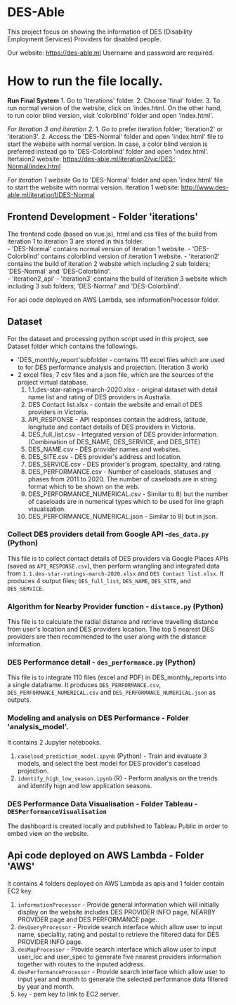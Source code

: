 # DES-Able

This project focus on showing the information of DES (Disability Employment Services) Providers for disabled people. 

Our website: https://des-able.ml
Username and password are required. 

# How to run the file locally.
**Run Final System**
    1. Go to 'Iterations' folder.
    2. Choose 'final' folder.
    3. To run normal version of the website, click on 'index.html. On the other hand, to run color blind version, visit 'colorblind' folder and open 'index.html'.

*For Iteration 3 and iteration 2.*
    1. Go to prefer iteration folder; 'iteration2' or 'iteration3'.
    2. Access the 'DES-Normal' folder and open 'index.html' file to start the website with normal version. In case, a color blind version is preferred instead go to 'DES-Colorblind' folder and open 'index.html'.
    Itertaion2 website: https://des-able.ml/iteration2/vic/DES-Normal/index.html

*For iteration 1 website*
    Go to 'DES-Normal' folder and open 'index.html' file to start the website with normal version.
    Iteration 1 website: http://www.des-able.ml/iteration1/DES-Normal 
      
## Frontend Development - Folder 'iterations'
The frontend code (based on vue.js), html and css files of the build from iteration 1 to iteration 3 are stored in this folder.   
      - 'DES-Normal' contains normal version of iteration 1 website.
      - 'DES-Colorblind' contains colorblind version of iteration 1 website. 
      - 'iteration2' contains the build of iteration 2 website which including 2 sub folders; 'DES-Normal' and 'DES-Colorblind'.  
      - 'iteration2_api'
      - 'iteration3' contains the build of iteration 3 website which including 3 sub folders; 'DES-Normal' and 'DES-Colorblind'.  
          
For api code deployed on AWS Lambda, see informationProcessor folder.

## Dataset
For the dataset and processing python script used in this project, see Dataset folder which contains the followings.
  - 'DES_monthly_report'subfolder - contains 111 excel files which are used to for DES performance analysis and projection. (Iteration 3 work) 
  - 2 excel files, 7 csv files and a json file, which are the sources of the project virtual database. 
      1) 1.1.des-star-ratings-march-2020.xlsx - original dataset with detail name list and rating of DES providers in Australia.
      2) DES Contact list.xlsx - contain the website and email of DES providers in Victoria.
      3) API_RESPONSE - API responses contain the address, latitude, longitude and contact details of DES providers in Victoria.
      4) DES_full_list.csv - Integrated version of DES provider information. (Combination of DES_NAME, DES_SERVICE, and DES_SITE)
      5) DES_NAME.csv - DES provider names and websites.
      6) DES_SITE.csv - DES provider's address and location.
      7) DES_SERVICE.csv - DES provider's program, speciality, and rating. 
      8) DES_PERFORMANCE.csv - Number of caseloads, statuses and phases from 2011 to 2020. The number of caseloads are in string format which to be shown on the web.  
      9) DES_PERFORMANCE_NUMERICAL.csv - Similar to 8) but the number of caseloads are in numerical types which to be used for line graph visualisation. 
      10) DES_PERFORMANCE_NUMERICAL.json - Similar to 9) but in json. 

### Collect DES providers detail from Google API -`des_data.py` (Python)
This file is to collect contact details of DES providers via Google Places APIs (saved as `API_RESPONSE.csv`), then perform wrangling and integrated data from `1.1.des-star-ratings-march-2020.xlsx` and `DES Contact list.xlsx`. It produces 4 output files; `DES_full_list`, `DES_NAME`, `DES_SITE`, and `DES_SERVICE`.

### Algorithm for Nearby Provider function - `distance.py` (Python)
This file is to calculate the radial distance and retrieve travelling distance from user's location and DES providers
location. The top 5 nearest DES providers are then recommended to the user along with the distance information.

### DES Performance detail - `des_performance.py` (Python)
This file is to integrate 110 files (excel and PDF) in DES_monthly_reports into a single dataframe. It produces `DES_PERFORMANCE.csv`, `DES_PERFORMANCE_NUMERICAL.csv` and `DES_PERFORMANCE_NUMERICAL.json` as outputs. 

### Modeling and analysis on DES Performance - Folder 'analysis_model'.
It contains 2 Jupyter notebooks. 
1) `caseload_prediction_model.ipynb` (Python) - Train and evaluate 3 models, and select the best model for DES provider's caseload projection. 
2) `identify_high_low_season.ipynb` (R) - Perform analysis on the trends and identify hign and low application seasons.

### DES Performance Data Visualisation - Folder Tableau - `DESPerformanceVisualisation`
The dashboard is created locally and published to Tableau Public in order to embed view on the website. 


## Api code deployed on AWS Lambda - Folder 'AWS'
It contains 4 folders deployed on AWS Lambda as apis and 1 folder contain EC2 key.
1) `informationProcessor` - Provide general information which will initially display on the website includes DES PROVIDER INFO page, NEARBY PROVIDER page and DES PERFORMANCE page.
2) `desQueryProcessor` - Provide search interface which allow user to input name, speciality, rating and postal to retrieve the filtered data for DES PROVIDER INFO page.
3) `desMapProcessor` - Provide search interface which allow user to input user_loc and user_spec to generate five nearest providers information together with routes to the inputed address.
4) `desPerformanceProcessor` - Provide search interface which allow user to input year and month to generate the selected performance data filtered by year and month.
5) `key` - pem key to link to EC2 server.
